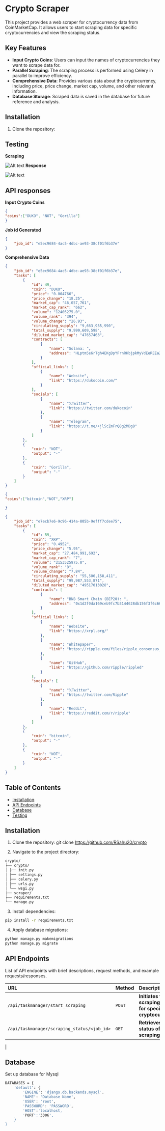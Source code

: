 
# Crypto Scraper

This project provides a web scraper for cryptocurrency data from CoinMarketCap. It allows users to start scraping data for specific cryptocurrencies and view the scraping status.

## Key Features

- **Input Crypto Coins**: Users can input the names of cryptocurrencies they want to scrape data for.
- **Parallel Scraping**: The scraping process is performed using Celery in parallel to improve efficiency.
- **Comprehensive Data**: Provides various data about the cryptocurrency, including price, price change, market cap, volume, and other relevant information.
- **Database Storage**: Scraped data is saved in the database for future reference and analysis.

## Installation


1. Clone the repository:




## Testing
<b>Scraping</b> 

![Alt text](postman.png)
<b>Response</b> 

![Alt text](postman2.png)

<h2> API responses </h2>


<b>Input Crypto Coins</b> 
```json
{
"coins":["DUKO", "NOT", "Gorilla"]
}
```
<b>Job id Generated</b> 
```json
{
    "job_id": "e5ec9684-4ac5-4dbc-ae93-38cf01f6b37e"
}
```
<b>Comprehensive Data</b> 

```json
{
    "job_id": "e5ec9684-4ac5-4dbc-ae93-38cf01f6b37e",
    "tasks": [
        {
            "id": 49,
            "coin": "DUKO",
            "price": "0.004766",
            "price_change": "18.25",
            "market_cap": "46,057,761",
            "market_cap_rank": "662",
            "volume": "12405275.0",
            "volume_rank": "394",
            "volume_change": "26.93",
            "circulating_supply": "9,663,955,990",
            "total_supply": "9,999,609,598",
            "diluted_market_cap": "47657463",
            "contracts": [
                {
                    "name": "Solana: ",
                    "address": "HLptm5e6rTgh4EKgDpYFrnRHbjpkMyVdEeREEa2G7rf9"
                }
            ],
            "official_links": [
                {
                    "name": "Website",
                    "link": "https://dukocoin.com/"
                }
            ],
            "socials": [
                {
                    "name": "𝕏Twitter",
                    "link": "https://twitter.com/dukocoin"
                },
                {
                    "name": "Telegram",
                    "link": "https://t.me/+jlScZmFrQ8g2MDg8"
                }
            ]
        },
        {
            "coin": "NOT",
            "output": "-"
        },
        {
            "coin": "Gorilla",
            "output": "-"
        }
    ]
}
```

```json
{
"coins":["bitcoin","NOT","XRP"]

}
```

```json
{
    "job_id": "e7ecb7e6-9c96-414a-805b-9efff7cdee75",
    "tasks": [
        {
            "id": 59,
            "coin": "XRP",
            "price": "0.4952",
            "price_change": "5.95",
            "market_cap": "27,484,991,692",
            "market_cap_rank": "7",
            "volume": "2153525975.0",
            "volume_rank": "8",
            "volume_change": "7.84",
            "circulating_supply": "55,506,158,411",
            "total_supply": "99,987,553,871",
            "diluted_market_cap": "49517013028",
            "contracts": [
                {
                    "name": "BNB Smart Chain (BEP20): ",
                    "address": "0x1d2f0da169ceb9fc7b3144628db156f3f6c60dbe"
                }
            ],
            "official_links": [
                {
                    "name": "Website",
                    "link": "https://xrpl.org/"
                },
                {
                    "name": "Whitepaper",
                    "link": "https://ripple.com/files/ripple_consensus_whitepaper.pdf"
                },
                {
                    "name": "GitHub",
                    "link": "https://github.com/ripple/rippled"
                }
            ],
            "socials": [
                {
                    "name": "𝕏Twitter",
                    "link": "https://twitter.com/Ripple"
                },
                {
                    "name": "Reddit",
                    "link": "https://reddit.com/r/ripple"
                }
            ]
        },
        {
            "coin": "bitcoin",
            "output": "-"
        },
        {
            "coin": "NOT",
            "output": "-"
        }
    ]
}
```
## Table of Contents

- [Installation](#installation)
- [API Endpoints](#api-endpoints)
- [Database](#database)
- [Testing](#testing)

## Installation

1. Clone the repository:
git clone <https://github.com/RSahu20/crypto>

2. Navigate to the project directory:
   
```bash
crypto/
├── crypto/
│ ├── init.py
│ ├── settings.py
│ ├── celery.py
│ ├── urls.py
│ └── wsgi.py
├── scraper/
├── requirements.txt
└── manage.py

```

3. Install dependencies:
``` bash
pip install -r requirements.txt
```
4. Apply database migrations:
``` bash
python manage.py makemigrations
python manage.py migrate

```

## API Endpoints

List of API endpoints with brief descriptions, request methods, and example requests/responses.

| URL | Method    | Description                |
| :-------- | :------- | :------------------------- |
| `/api/taskmanager/start_scraping` | `POST` | **Initiates the scraping process for specific cryptocurrencies.** 
| `/api/taskmanager/scraping_status/<job_id>`      | `GET` | **Retrieves the status of the scraping process** |

|



## Database
Set up database for Mysql
``` bash
DATABASES = {
    'default': {
        'ENGINE': 'django.db.backends.mysql',
        'NAME': 'Database Name',
        'USER': 'root',
        'PASSWORD': 'PASSWORD',
        'HOST':'localhost,
        'PORT':'3306',
    }
}
```







